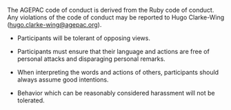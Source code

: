The AGEPAC code of conduct is derived from the Ruby code of conduct. Any violations of the code of conduct may be reported to Hugo Clarke-Wing (hugo.clarke-wing@agepac.org).

- Participants will be tolerant of opposing views.

- Participants must ensure that their language and actions are free of personal attacks and disparaging personal remarks.

- When interpreting the words and actions of others, participants should always assume good intentions.

- Behavior which can be reasonably considered harassment will not be tolerated.
